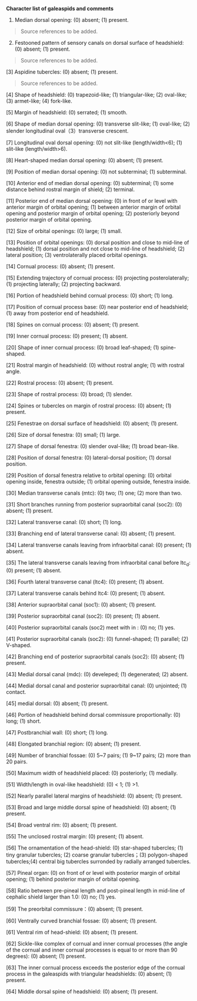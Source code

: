 **Character list of galeaspids and comments**

1. Median dorsal opening: (0) absent; (1) present.

> Source references to be added.

2. Festooned pattern of sensory canals on dorsal surface of headshield: (0) absent; (1) present.

> Source references to be added.

[3] Aspidine tubercles: (0) absent; (1) present.

> Source references to be added.

[4] Shape of headshield: (0) trapezoid-like; (1) triangular-like; (2) oval-like; (3) armet-like; (4) fork-like.

[5] Margin of headshield: (0) serrated; (1) smooth.

[6] Shape of median dorsal opening: (0) transverse slit-like; (1) oval-like; (2)  slender longitudinal oval（3）transverse
crescent.

[7] Longitudinal oval dorsal opening: (0) not slit-like (length/width<6); (1) slit-like (length/width>6).

[8] Heart-shaped median dorsal opening: (0) absent; (1) present.

[9] Position of median dorsal opening: (0) not subterminal; (1) subterminal.

[10] Anterior end of median dorsal opening: (0) subterminal; (1) some distance behind rostral margin of shield; (2) terminal.

[11] Posterior end of median dorsal opening: (0) in front of or level with anterior margin of orbital opening; (1) between anterior margin of orbital opening and posterior margin of orbital opening; (2) posteriorly beyond posterior margin of orbital opening.

[12] Size of orbital openings: (0) large; (1) small.

[13] Position of orbital openings: (0) dorsal position and close to mid-line of headshield; (1) dorsal position and not close to mid-line of headshield; (2) lateral position; (3) ventrolaterally placed orbital openings.

[14] Cornual process: (0) absent; (1) present.

[15] Extending trajectory of cornual process: (0) projecting posterolaterally; (1) projecting laterally; (2) projecting backward.

[16] Portion of headshield behind cornual process: (0) short; (1) long.

[17] Position of cornual process base: (0) near posterior end of headshield; (1) away from posterior end of headshield.

[18] Spines on cornual process: (0) absent;  (1) present.

[19] Inner cornual process: (0) present; (1) absent.

[20] Shape of inner cornual process: (0) broad leaf-shaped; (1)  spine-shaped.

[21] Rostral margin of headshield: (0) without rostral angle; (1) with rostral angle.

[22] Rostral process: (0) absent; (1) present.

[23] Shape of rostral process: (0) broad; (1) slender.

[24] Spines or tubercles on margin of rostral process: (0) absent; (1) present.

[25] Fenestrae on dorsal surface of headshield: (0) absent; (1) present.

[26] Size of dorsal fenestra: (0) small; (1) large.

[27] Shape of dorsal fenestra: (0) slender oval-like; (1) broad bean-like.

[28] Position of dorsal fenestra: (0) lateral-dorsal position; (1) dorsal position.

[29] Position of dorsal fenestra relative to orbital opening: (0) orbital opening inside, fenestra outside; (1) orbital opening outside, fenestra inside.

[30] Median transverse canals (mtc): (0) two; (1) one; (2) more than two.

[31] Short branches running from posterior supraorbital canal (soc2): (0) absent; (1) present.

[32]  Lateral transverse canal: (0) short; (1) long.

[33] Branching end of lateral transverse canal: (0) absent; (1) present.

[34] Lateral transverse canals leaving from infraorbital canal: (0) present; (1) absent.

[35] The lateral transverse canals leaving from infraorbital canal before ltc<sub>d</sub>: (0) present; (1) absent.

[36] Fourth lateral transverse canal (ltc4): (0) present; (1) absent.

[37] Lateral transverse canals behind ltc4: (0) present; (1) absent.

[38] Anterior supraorbital canal (soc1): (0) absent; (1) present.

[39] Posterior supraorbital canal (soc2): (0) present; (1) absent.

[40] Posterior supraorbital canals (soc2) meet with in : (0) no; (1) yes.

[41] Posterior supraorbital canals (soc2): (0) funnel-shaped; (1) parallel; (2) V-shaped.

[42] Branching end of posterior supraorbital canals (soc2): (0) absent; (1) present.

[43] Medial dorsal canal (mdc): (0) develeped; (1) degenerated; (2) absent.

[44] Medial dorsal canal and posterior supraorbital canal: (0) unjointed; (1) contact.

[45] medial dorsal: (0) absent; (1) present.

[46] Portion of headshield behind dorsal commissure proportionally: (0) long;  (1) short.

[47] Postbranchial wall: (0) short; (1) long.

[48] Elongated branchial region: (0) absent; (1) present.

[49] Number of branchial fossae: (0) 5~7 pairs; (1) 9~17 pairs; (2) more than 20 pairs.

[50] Maximum width of headshield placed: (0) posteriorly; (1) medially.

[51] Width/length in oval-like headshield: (0) < 1; (1) >1.

[52] Nearly parallel lateral margins of headshield: (0) absent; (1) present.

[53] Broad and large middle dorsal spine of headshield: (0) absent; (1) present.

[54] Broad ventral rim: (0) absent; (1) present.

[55] The unclosed rostral margin: (0) present; (1) absent.

[56] The ornamentation of the head-shield: (0) star-shaped tubercles; (1) tiny granular tubercles; (2) coarse granular tubercles；(3) polygon-shaped tubercles;(4) central big tubercles surronded by radially arranged tubercles.

[57] Pineal organ: (0) on front of or level with posterior margin of orbital opening; (1) behind posterior margin of orbital opening.

[58] Ratio between pre-pineal length and post-pineal length in mid-line of cephalic shield larger than 1.0: (0) no; (1) yes.

[59] The preorbital commissure：(0) absent; (1) present.

[60] Ventrally curved branchial fossae: (0) absent; (1) present.

[61] Ventral rim of head-shield: (0) absent; (1) present.

[62] Sickle-like complex of cornual and inner cornual processes (the angle of the cornual and inner cornual processes is equal to or more than 90 degrees): (0) absent; (1) present.

[63] The inner cornual process exceeds the posterior edge of the cornual process in the galeaspids with triangular headshields: (0) absent; (1) present.

[64] Middle dorsal spine of headshield: (0) absent; (1) present.
